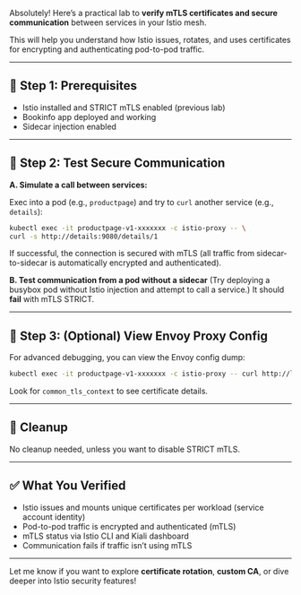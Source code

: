 Absolutely! Here’s a practical lab to **verify mTLS certificates and secure communication** between services in your Istio mesh.

This will help you understand how Istio issues, rotates, and uses certificates for encrypting and authenticating pod-to-pod traffic.

---

## 🧪 Step 1: Prerequisites

* Istio installed and STRICT mTLS enabled (previous lab)
* Bookinfo app deployed and working
* Sidecar injection enabled

---

## 🧪 Step 2: Test Secure Communication

**A. Simulate a call between services:**

Exec into a pod (e.g., `productpage`) and try to `curl` another service (e.g., `details`):

```bash
kubectl exec -it productpage-v1-xxxxxxx -c istio-proxy -- \
curl -s http://details:9080/details/1
```

If successful, the connection is secured with mTLS (all traffic from sidecar-to-sidecar is automatically encrypted and authenticated).

**B. Test communication from a pod without a sidecar**
(Try deploying a busybox pod without Istio injection and attempt to call a service.) It should **fail** with mTLS STRICT.

---

## 🧪 Step 3: (Optional) View Envoy Proxy Config

For advanced debugging, you can view the Envoy config dump:

```bash
kubectl exec -it productpage-v1-xxxxxxx -c istio-proxy -- curl http://localhost:15000/config_dump
```

Look for `common_tls_context` to see certificate details.

---

## 🧹 Cleanup

No cleanup needed, unless you want to disable STRICT mTLS.

---

## ✅ What You Verified

* Istio issues and mounts unique certificates per workload (service account identity)
* Pod-to-pod traffic is encrypted and authenticated (mTLS)
* mTLS status via Istio CLI and Kiali dashboard
* Communication fails if traffic isn’t using mTLS

---

Let me know if you want to explore **certificate rotation**, **custom CA**, or dive deeper into Istio security features!

